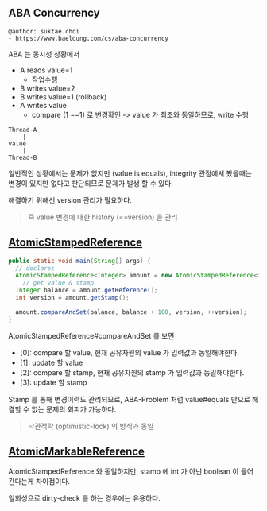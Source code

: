 ## ABA Concurrency

```
@author: suktae.choi
- https://www.baeldung.com/cs/aba-concurrency
```

ABA 는 동시성 상황에서

- A reads value=1
  - 작업수행
- B writes value=2
- B writes value=1 (rollback)
- A writes value
  - compare (1 ==1) 로 변경확인 -> value 가 최초와 동일하므로, write 수행

```
Thread-A
	|	
value
	|
Thread-B
```

일반적인 상황에서는 문제가 없지만 (value is equals), integrity 관점에서 봤을때는 변경이 있지만 없다고 판단되므로 문제가 발생 할 수 있다.

해결하기 위해선 version 관리가 필요하다.

> 즉 value 변경에 대한 history (==version) 을 관리

## [AtomicStampedReference](https://www.baeldung.com/java-atomicstampedreference)

```java
public static void main(String[] args) {
  // declares
  AtomicStampedReference<Integer> amount = new AtomicStampedReference<>(10, 0);
	// get value & stamp
  Integer balance = amount.getReference();
  int version = amount.getStamp();

  amount.compareAndSet(balance, balance + 100, version, ++version);
}
```

AtomicStampedReference#compareAndSet 를 보면 

- [0]: compare 할 value, 현재 공유자원의 value 가 입력값과 동일해야한다.
- [1]: update 할 value
- [2]: compare 할 stamp, 현재 공유자원의 stamp 가 입력값과 동일해야한다.
- [3]: update 할 stamp

Stamp 를 통해 변경이력도 관리되므로, ABA-Problem 처럼 value#equals 만으로 해결할 수 없는 문제의 회피가 가능하다.

> 낙관적락 (optimistic-lock) 의 방식과 동일

## [AtomicMarkableReference](https://www.baeldung.com/java-atomicmarkablereference)

AtomicStampedReference 와 동일하지만, stamp 에 int 가 아닌 boolean 이 들어간다는게 차이점이다.

일회성으로 dirty-check 를 하는 경우에는 유용하다.



